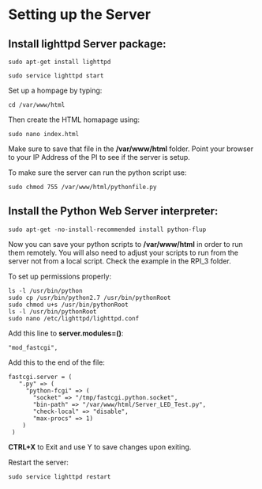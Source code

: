 # Setting up the Server

## Install lighttpd Server package:

`sudo apt-get install lighttpd`

`sudo service lighttpd start`

Set up a hompage by typing:

`cd /var/www/html`

Then create the HTML homapage using:

`sudo nano index.html`

Make sure to save that file in the **/var/www/html** folder. Point your browser to your IP Address of the PI to see if the server is setup.

To make sure the server can run the python script use:

`sudo chmod 755 /var/www/html/pythonfile.py`

## Install the Python Web Server interpreter:

`sudo apt-get -no-install-recommended install python-flup`

Now you can save your python scripts to **/var/www/html** in order to run them remotely. You will also need to adjust your scripts to run from the server not from a local script. Check the example in the RPI_3 folder.

To set up permissions properly:

```
ls -l /usr/bin/python
sudo cp /usr/bin/python2.7 /usr/bin/pythonRoot
sudo chmod u+s /usr/bin/pythonRoot
ls -l /usr/bin/pythonRoot
sudo nano /etc/lighttpd/lighttpd.conf
```

Add this line to **server.modules=()**:

`"mod_fastcgi",`

Add this to the end of the file:

```
fastcgi.server = (
   ".py" => (
     "python-fcgi" => (
       "socket" => "/tmp/fastcgi.python.socket",
       "bin-path" => "/var/www/html/Server_LED_Test.py",
       "check-local" => "disable",
       "max-procs" => 1)
    )
 )
```

**CTRL+X** to Exit and use Y to save changes upon exiting.

Restart the server:

`sudo service lighttpd restart`
